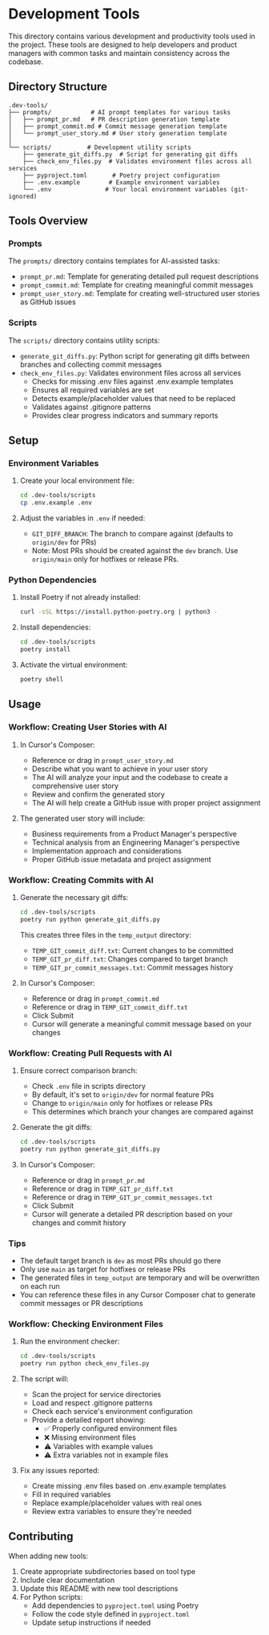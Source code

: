 # Development Tools

This directory contains various development and productivity tools used in the project. These tools are designed to help developers and product managers with common tasks and maintain consistency across the codebase.

## Directory Structure

```
.dev-tools/
├── prompts/           # AI prompt templates for various tasks
│   ├── prompt_pr.md   # PR description generation template
│   ├── prompt_commit.md # Commit message generation template
│   └── prompt_user_story.md # User story generation template
│
└── scripts/          # Development utility scripts
    ├── generate_git_diffs.py  # Script for generating git diffs
    ├── check_env_files.py  # Validates environment files across all services
    ├── pyproject.toml       # Poetry project configuration
    ├── .env.example        # Example environment variables
    └── .env               # Your local environment variables (git-ignored)
```

## Tools Overview

### Prompts

The `prompts/` directory contains templates for AI-assisted tasks:

- `prompt_pr.md`: Template for generating detailed pull request descriptions
- `prompt_commit.md`: Template for creating meaningful commit messages
- `prompt_user_story.md`: Template for creating well-structured user stories as GitHub issues

### Scripts

The `scripts/` directory contains utility scripts:

- `generate_git_diffs.py`: Python script for generating git diffs between branches and collecting commit messages
- `check_env_files.py`: Validates environment files across all services
  - Checks for missing .env files against .env.example templates
  - Ensures all required variables are set
  - Detects example/placeholder values that need to be replaced
  - Validates against .gitignore patterns
  - Provides clear progress indicators and summary reports

## Setup

### Environment Variables

1. Create your local environment file:
   ```bash
   cd .dev-tools/scripts
   cp .env.example .env
   ```

2. Adjust the variables in `.env` if needed:
   - `GIT_DIFF_BRANCH`: The branch to compare against (defaults to `origin/dev` for PRs)
   - Note: Most PRs should be created against the `dev` branch. Use `origin/main` only for hotfixes or release PRs.

### Python Dependencies

1. Install Poetry if not already installed:
   ```bash
   curl -sSL https://install.python-poetry.org | python3 -
   ```

2. Install dependencies:
   ```bash
   cd .dev-tools/scripts
   poetry install
   ```

3. Activate the virtual environment:
   ```bash
   poetry shell
   ```

## Usage

### Workflow: Creating User Stories with AI

1. In Cursor's Composer:
   - Reference or drag in `prompt_user_story.md`
   - Describe what you want to achieve in your user story
   - The AI will analyze your input and the codebase to create a comprehensive user story
   - Review and confirm the generated story
   - The AI will help create a GitHub issue with proper project assignment

2. The generated user story will include:
   - Business requirements from a Product Manager's perspective
   - Technical analysis from an Engineering Manager's perspective
   - Implementation approach and considerations
   - Proper GitHub issue metadata and project assignment

### Workflow: Creating Commits with AI

1. Generate the necessary git diffs:
   ```bash
   cd .dev-tools/scripts
   poetry run python generate_git_diffs.py
   ```
   This creates three files in the `temp_output` directory:
   - `TEMP_GIT_commit_diff.txt`: Current changes to be committed
   - `TEMP_GIT_pr_diff.txt`: Changes compared to target branch
   - `TEMP_GIT_pr_commit_messages.txt`: Commit messages history

2. In Cursor's Composer:
   - Reference or drag in `prompt_commit.md`
   - Reference or drag in `TEMP_GIT_commit_diff.txt`
   - Click Submit
   - Cursor will generate a meaningful commit message based on your changes

### Workflow: Creating Pull Requests with AI

1. Ensure correct comparison branch:
   - Check `.env` file in scripts directory
   - By default, it's set to `origin/dev` for normal feature PRs
   - Change to `origin/main` only for hotfixes or release PRs
   - This determines which branch your changes are compared against

2. Generate the git diffs:
   ```bash
   cd .dev-tools/scripts
   poetry run python generate_git_diffs.py
   ```

3. In Cursor's Composer:
   - Reference or drag in `prompt_pr.md`
   - Reference or drag in `TEMP_GIT_pr_diff.txt`
   - Reference or drag in `TEMP_GIT_pr_commit_messages.txt`
   - Click Submit
   - Cursor will generate a detailed PR description based on your changes and commit history

### Tips

- The default target branch is `dev` as most PRs should go there
- Only use `main` as target for hotfixes or release PRs
- The generated files in `temp_output` are temporary and will be overwritten on each run
- You can reference these files in any Cursor Composer chat to generate commit messages or PR descriptions

### Workflow: Checking Environment Files

1. Run the environment checker:
   ```bash
   cd .dev-tools/scripts
   poetry run python check_env_files.py
   ```

2. The script will:
   - Scan the project for service directories
   - Load and respect .gitignore patterns
   - Check each service's environment configuration
   - Provide a detailed report showing:
     - ✅ Properly configured environment files
     - ❌ Missing environment files
     - ⚠️  Variables with example values
     - ⚠️  Extra variables not in example files

3. Fix any issues reported:
   - Create missing .env files based on .env.example templates
   - Fill in required variables
   - Replace example/placeholder values with real ones
   - Review extra variables to ensure they're needed

## Contributing

When adding new tools:
1. Create appropriate subdirectories based on tool type
2. Include clear documentation
3. Update this README with new tool descriptions
4. For Python scripts:
   - Add dependencies to `pyproject.toml` using Poetry
   - Follow the code style defined in `pyproject.toml`
   - Update setup instructions if needed 
